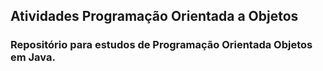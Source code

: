 ## Atividades Programação Orientada a Objetos 
### Repositório para estudos de Programação Orientada Objetos em Java. 
